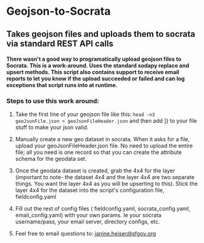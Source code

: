 # Geojson-to-Socrata

## Takes geojson files and uploads them to socrata via standard REST API calls

#### There wasn't a good way to programatically upload geojson files to Socrata. This is a work-around. Uses the standard sodapy replace and upsert methods. This script also contains support to receive email reports to let you know if the upload succeeded or failed and can log exceptions that script runs into at runtime.

### Steps to use this work around:

1. Take the first line of your geojson file like this:
`head -n3 geoJsonFile.json > geoJsonFileHeader.json`
and then add ]} to your file stuff to make your json valid. 

2. Manually create a new geo dataset in socrata. When it asks for a file, upload your geoJsonFileHeader.json file. No need to upload the entire file; all you need is one record so that you can create the attribute schema for the geodata set. 

3. Once the geodata dataset is created, grab the 4x4 for the layer (important to note- the dataset 4x4 and the layer 4x4 are two separate things. You want the layer 4x4 as you will be upserting to this). Stick the layer 4x4 for the dataset into the script's configuration file, fieldconfig.yaml

4. Fill out the rest of config files ( fieldconfig.yaml, socrata_config.yaml, email_config.yaml) with your own params. Ie your socrata username/pass, your email server, directory configs, etc. 

6. Feel free to email questions to: janine.heiser@sfgov.org		